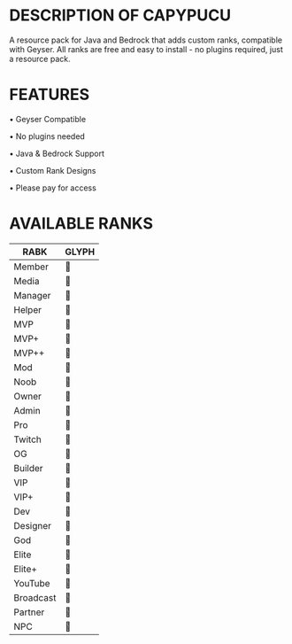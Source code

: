 # DESCRIPTION OF CAPYPUCU 
A resource pack for Java and Bedrock that adds custom ranks, compatible with Geyser. All ranks are free and easy to install - no plugins required, just a resource pack.

# FEATURES 
• Geyser Compatible

• No plugins needed

• Java & Bedrock Support

• Custom Rank Designs

• Please pay for access 

# AVAILABLE RANKS

| RABK   | GLYPH |
|------------|-----------|
| Member     |  |
| Media      |  |
| Manager    |  |
| Helper     |  |
| MVP        |  |
| MVP+       |  |
| MVP++      |  |
| Mod        |  |
| Noob       |  |
| Owner      |  |
| Admin      |  |
| Pro        |  |
| Twitch     |  |
| OG         |  |
| Builder    |  |
| VIP        |  |
| VIP+       |  |
| Dev        |  |
| Designer   |  |
| God        |  |
| Elite      |  |
| Elite+     |  |
| YouTube    |  |
| Broadcast  |  |
| Partner    |  |
| NPC        |  |
